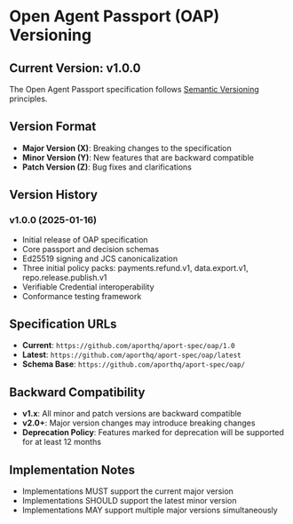 # Open Agent Passport (OAP) Versioning

## Current Version: v1.0.0

The Open Agent Passport specification follows [Semantic Versioning](https://semver.org/) principles.

## Version Format

- **Major Version (X)**: Breaking changes to the specification
- **Minor Version (Y)**: New features that are backward compatible
- **Patch Version (Z)**: Bug fixes and clarifications

## Version History

### v1.0.0 (2025-01-16)

- Initial release of OAP specification
- Core passport and decision schemas
- Ed25519 signing and JCS canonicalization
- Three initial policy packs: payments.refund.v1, data.export.v1, repo.release.publish.v1
- Verifiable Credential interoperability
- Conformance testing framework

## Specification URLs

- **Current**: `https://github.com/aporthq/aport-spec/oap/1.0`
- **Latest**: `https://github.com/aporthq/aport-spec/oap/latest`
- **Schema Base**: `https://github.com/aporthq/aport-spec/oap/`

## Backward Compatibility

- **v1.x**: All minor and patch versions are backward compatible
- **v2.0+**: Major version changes may introduce breaking changes
- **Deprecation Policy**: Features marked for deprecation will be supported for at least 12 months

## Implementation Notes

- Implementations MUST support the current major version
- Implementations SHOULD support the latest minor version
- Implementations MAY support multiple major versions simultaneously
